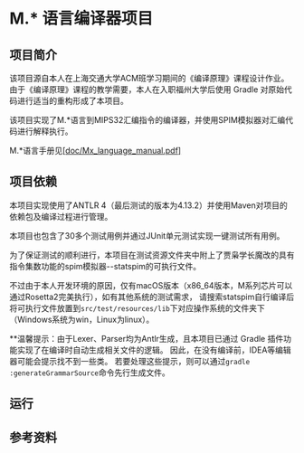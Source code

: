 M.* 语言编译器项目
===

## 项目简介
该项目源自本人在上海交通大学ACM班学习期间的《编译原理》课程设计作业。
由于《编译原理》课程的教学需要，本人在入职福州大学后使用 Gradle 对原始代码进行适当的重构形成了本项目。

该项目实现了M.*语言到MIPS32汇编指令的编译器，并使用SPIM模拟器对汇编代码进行解释执行。

M.*语言手册见[[doc/Mx_language_manual.pdf]](doc/Mx_language_manual.pdf)

## 项目依赖
本项目实现使用了ANTLR 4（最后测试的版本为4.13.2）并使用Maven对项目的依赖包及编译过程进行管理。

本项目也包含了30多个测试用例并通过JUnit单元测试实现一键测试所有用例。

为了保证测试的顺利进行，本项目在测试资源文件夹中附上了贾枭学长魔改的具有指令集数功能的spim模拟器--statspim的可执行文件。

不过由于本人开发环境的原因，仅有macOS版本（x86_64版本，M系列芯片可以通过Rosetta2完美执行），如有其他系统的测试需求，
请搜索statspim自行编译后将可执行文件放置到`src/test/resources/lib`下对应操作系统的文件夹下
（Windows系统为win，Linux为linux）。

**温馨提示：由于Lexer、Parser均为Antlr生成，且本项目已通过 Gradle 插件功能实现了在编译时自动生成相关文件的逻辑。
因此，在没有编译前，IDEA等编辑器可能会提示找不到一些类。
若要处理这些提示，则可以通过`gradle :generateGrammarSource`命令先行生成文件。

## 运行



## 参考资料
